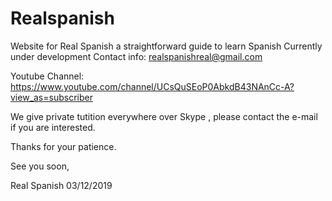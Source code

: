 # Realspanish
Website for Real Spanish a straightforward guide to learn Spanish
Currently under development
Contact info:
realspanishreal@gmail.com

Youtube Channel:  https://www.youtube.com/channel/UCsQuSEoP0AbkdB43NAnCc-A?view_as=subscriber


We give private tutition everywhere over Skype , please contact the e-mail if you are interested.


Thanks for your patience.


See you soon,



Real Spanish 03/12/2019

